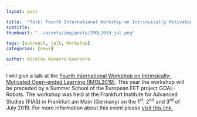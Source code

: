 ```yaml
---
layout: post

title:  "Talk: Fourth International Workshop on Intrinsically Motivated Open-Ended Learning"
subtitle: 
thumbnail: "../assets/img/posts/IMOL2019_jul.png"

tags: [outreach, talk, Workshop]
categories: [news]

author: Nicolás Navarro-Guerrero
---
```


I will give a talk at the <a href="https://2019.imol-conf.org" target="_blank">Fourth International Workshop on Intrinsically-Motivated Open-ended Learning (IMOL2019)</a>. This year the workshop will be preceded by a Summer School of the European FET project GOAL-Robots. The workshop was held at the Frankfurt Institute for Advanced Studies (FIAS) in Frankfurt am Main (Germany) on the 1<sup>st</sup>, 2<sup>nd</sup> and 3<sup>rd</sup> of July 2019. For more information about this event please <a href="https://2019.imol-conf.org" target="_blank">visit this link.</a>
<!--more-->


